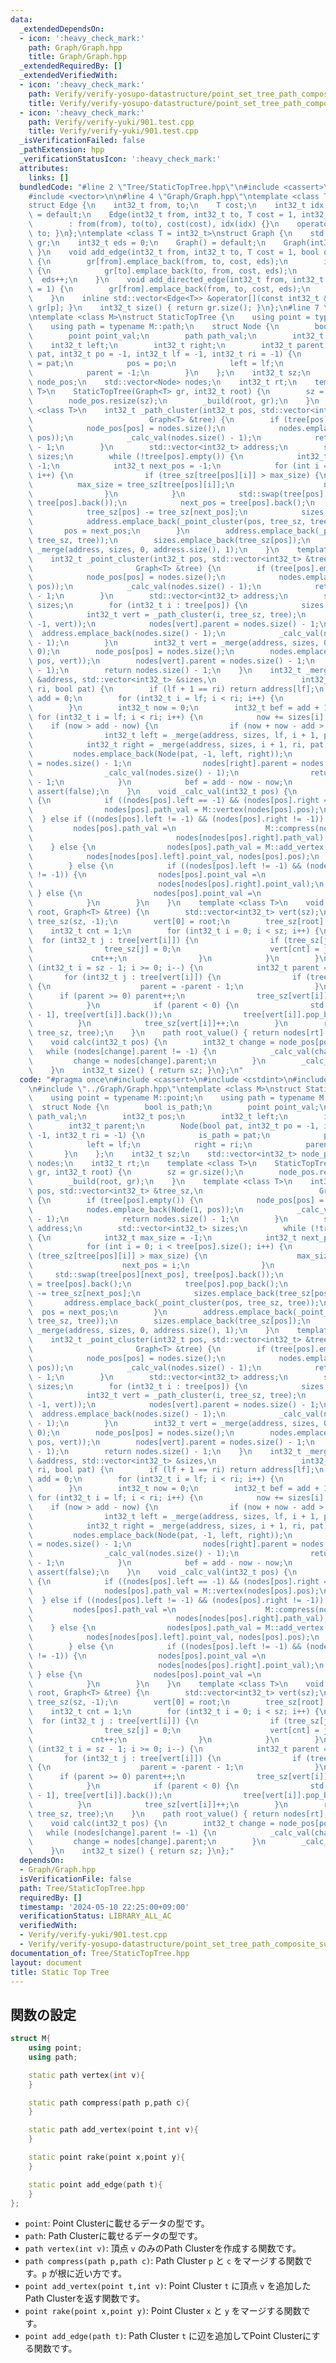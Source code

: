 ```yaml
---
data:
  _extendedDependsOn:
  - icon: ':heavy_check_mark:'
    path: Graph/Graph.hpp
    title: Graph/Graph.hpp
  _extendedRequiredBy: []
  _extendedVerifiedWith:
  - icon: ':heavy_check_mark:'
    path: Verify/verify-yosupo-datastructure/point_set_tree_path_composite_sum_fixed_root.test.cpp
    title: Verify/verify-yosupo-datastructure/point_set_tree_path_composite_sum_fixed_root.test.cpp
  - icon: ':heavy_check_mark:'
    path: Verify/verify-yuki/901.test.cpp
    title: Verify/verify-yuki/901.test.cpp
  _isVerificationFailed: false
  _pathExtension: hpp
  _verificationStatusIcon: ':heavy_check_mark:'
  attributes:
    links: []
  bundledCode: "#line 2 \"Tree/StaticTopTree.hpp\"\n#include <cassert>\n#include <cstdint>\n\
    #include <vector>\n\n#line 4 \"Graph/Graph.hpp\"\ntemplate <class T = int32_t>\n\
    struct Edge {\n    int32_t from, to;\n    T cost;\n    int32_t idx;\n    Edge()\
    \ = default;\n    Edge(int32_t from, int32_t to, T cost = 1, int32_t idx = -1)\n\
    \        : from(from), to(to), cost(cost), idx(idx) {}\n    operator int() { return\
    \ to; }\n};\ntemplate <class T = int32_t>\nstruct Graph {\n    std::vector<std::vector<Edge<T>>>\
    \ gr;\n    int32_t eds = 0;\n    Graph() = default;\n    Graph(int32_t n) { gr.resize(n);\
    \ }\n    void add_edge(int32_t from, int32_t to, T cost = 1, bool directed = false)\
    \ {\n        gr[from].emplace_back(from, to, cost, eds);\n        if (!directed)\
    \ {\n            gr[to].emplace_back(to, from, cost, eds);\n        }\n      \
    \  eds++;\n    }\n    void add_directed_edge(int32_t from, int32_t to, T cost\
    \ = 1) {\n        gr[from].emplace_back(from, to, cost, eds);\n        eds++;\n\
    \    }\n    inline std::vector<Edge<T>> &operator[](const int32_t &p) { return\
    \ gr[p]; }\n    int32_t size() { return gr.size(); }\n};\n#line 7 \"Tree/StaticTopTree.hpp\"\
    \ntemplate <class M>\nstruct StaticTopTree {\n    using point = typename M::point;\n\
    \    using path = typename M::path;\n    struct Node {\n        bool is_path;\n\
    \        point point_val;\n        path path_val;\n        int32_t pos;\n    \
    \    int32_t left;\n        int32_t right;\n        int32_t parent;\n        Node(bool\
    \ pat, int32_t po = -1, int32_t lf = -1, int32_t ri = -1) {\n            is_path\
    \ = pat;\n            pos = po;\n            left = lf;\n            right = ri;\n\
    \            parent = -1;\n        }\n    };\n    int32_t sz;\n    std::vector<int32_t>\
    \ node_pos;\n    std::vector<Node> nodes;\n    int32_t rt;\n    template <class\
    \ T>\n    StaticTopTree(Graph<T> gr, int32_t root) {\n        sz = gr.size();\n\
    \        node_pos.resize(sz);\n        _build(root, gr);\n    }\n    template\
    \ <class T>\n    int32_t _path_cluster(int32_t pos, std::vector<int32_t> &tree_sz,\n\
    \                          Graph<T> &tree) {\n        if (tree[pos].empty()) {\n\
    \            node_pos[pos] = nodes.size();\n            nodes.emplace_back(Node(1,\
    \ pos));\n            _calc_val(nodes.size() - 1);\n            return nodes.size()\
    \ - 1;\n        }\n        std::vector<int32_t> address;\n        std::vector<int32_t>\
    \ sizes;\n        while (!tree[pos].empty()) {\n            int32_t max_size =\
    \ -1;\n            int32_t next_pos = -1;\n            for (int i = 0; i < tree[pos].size();\
    \ i++) {\n                if (tree_sz[tree[pos][i]] > max_size) {\n          \
    \          max_size = tree_sz[tree[pos][i]];\n                    next_pos = i;\n\
    \                }\n            }\n            std::swap(tree[pos][next_pos],\
    \ tree[pos].back());\n            next_pos = tree[pos].back();\n            tree[pos].pop_back();\n\
    \            tree_sz[pos] -= tree_sz[next_pos];\n            sizes.emplace_back(tree_sz[pos]);\n\
    \            address.emplace_back(_point_cluster(pos, tree_sz, tree));\n     \
    \       pos = next_pos;\n        }\n        address.emplace_back(_point_cluster(pos,\
    \ tree_sz, tree));\n        sizes.emplace_back(tree_sz[pos]);\n        return\
    \ _merge(address, sizes, 0, address.size(), 1);\n    }\n    template <class T>\n\
    \    int32_t _point_cluster(int32_t pos, std::vector<int32_t> &tree_sz,\n    \
    \                       Graph<T> &tree) {\n        if (tree[pos].empty()) {\n\
    \            node_pos[pos] = nodes.size();\n            nodes.emplace_back(Node(1,\
    \ pos));\n            _calc_val(nodes.size() - 1);\n            return nodes.size()\
    \ - 1;\n        }\n        std::vector<int32_t> address;\n        std::vector<int32_t>\
    \ sizes;\n        for (int32_t i : tree[pos]) {\n            sizes.emplace_back(tree_sz[i]);\n\
    \            int32_t vert = _path_cluster(i, tree_sz, tree);\n            nodes.emplace_back(Node(0,\
    \ -1, vert));\n            nodes[vert].parent = nodes.size() - 1;\n          \
    \  address.emplace_back(nodes.size() - 1);\n            _calc_val(nodes.size()\
    \ - 1);\n        }\n        int32_t vert = _merge(address, sizes, 0, address.size(),\
    \ 0);\n        node_pos[pos] = nodes.size();\n        nodes.emplace_back(Node(1,\
    \ pos, vert));\n        nodes[vert].parent = nodes.size() - 1;\n        _calc_val(nodes.size()\
    \ - 1);\n        return nodes.size() - 1;\n    }\n    int32_t _merge(std::vector<int32_t>\
    \ &address, std::vector<int32_t> &sizes,\n                   int32_t lf, int32_t\
    \ ri, bool pat) {\n        if (lf + 1 == ri) return address[lf];\n        int32_t\
    \ add = 0;\n        for (int32_t i = lf; i < ri; i++) {\n            add += sizes[i];\n\
    \        }\n        int32_t now = 0;\n        int32_t bef = add + 1;\n       \
    \ for (int32_t i = lf; i < ri; i++) {\n            now += sizes[i];\n        \
    \    if (now > add - now) {\n                if (now + now - add > bef) i--;\n\
    \                int32_t left = _merge(address, sizes, lf, i + 1, pat);\n    \
    \            int32_t right = _merge(address, sizes, i + 1, ri, pat);\n       \
    \         nodes.emplace_back(Node(pat, -1, left, right));\n                nodes[left].parent\
    \ = nodes.size() - 1;\n                nodes[right].parent = nodes.size() - 1;\n\
    \                _calc_val(nodes.size() - 1);\n                return nodes.size()\
    \ - 1;\n            }\n            bef = add - now - now;\n        }\n       \
    \ assert(false);\n    }\n    void _calc_val(int32_t pos) {\n        if (nodes[pos].is_path)\
    \ {\n            if ((nodes[pos].left == -1) && (nodes[pos].right == -1)) {\n\
    \                nodes[pos].path_val = M::vertex(nodes[pos].pos);\n          \
    \  } else if ((nodes[pos].left != -1) && (nodes[pos].right != -1)) {\n       \
    \         nodes[pos].path_val =\n                    M::compress(nodes[nodes[pos].left].path_val,\n\
    \                                nodes[nodes[pos].right].path_val);\n        \
    \    } else {\n                nodes[pos].path_val = M::add_vertex(\n        \
    \            nodes[nodes[pos].left].point_val, nodes[pos].pos);\n            }\n\
    \        } else {\n            if ((nodes[pos].left != -1) && (nodes[pos].right\
    \ != -1)) {\n                nodes[pos].point_val =\n                    M::rake(nodes[nodes[pos].left].point_val,\n\
    \                            nodes[nodes[pos].right].point_val);\n           \
    \ } else {\n                nodes[pos].point_val =\n                    M::add_edge(nodes[nodes[pos].left].path_val);\n\
    \            }\n        }\n    }\n    template <class T>\n    void _build(int32_t\
    \ root, Graph<T> &tree) {\n        std::vector<int32_t> vert(sz);\n        std::vector<int32_t>\
    \ tree_sz(sz, -1);\n        vert[0] = root;\n        tree_sz[root] = 0;\n    \
    \    int32_t cnt = 1;\n        for (int32_t i = 0; i < sz; i++) {\n          \
    \  for (int32_t j : tree[vert[i]]) {\n                if (tree_sz[j]) {\n    \
    \                tree_sz[j] = 0;\n                    vert[cnt] = j;\n       \
    \             cnt++;\n                }\n            }\n        }\n        for\
    \ (int32_t i = sz - 1; i >= 0; i--) {\n            int32_t parent = 0;\n     \
    \       for (int32_t j : tree[vert[i]]) {\n                if (tree_sz[j] == 0)\
    \ {\n                    parent = -parent - 1;\n                }\n          \
    \      if (parent >= 0) parent++;\n                tree_sz[vert[i]] += tree_sz[j];\n\
    \            }\n            if (parent < 0) {\n                std::swap(tree[vert[i]][-parent\
    \ - 1], tree[vert[i]].back());\n                tree[vert[i]].pop_back();\n  \
    \          }\n            tree_sz[vert[i]]++;\n        }\n        rt = _path_cluster(root,\
    \ tree_sz, tree);\n    }\n    path root_value() { return nodes[rt].path_val; }\n\
    \    void calc(int32_t pos) {\n        int32_t change = node_pos[pos];\n     \
    \   while (nodes[change].parent != -1) {\n            _calc_val(change);\n   \
    \         change = nodes[change].parent;\n        }\n        _calc_val(change);\n\
    \    }\n    int32_t size() { return sz; }\n};\n"
  code: "#pragma once\n#include <cassert>\n#include <cstdint>\n#include <vector>\n\
    \n#include \"../Graph/Graph.hpp\"\ntemplate <class M>\nstruct StaticTopTree {\n\
    \    using point = typename M::point;\n    using path = typename M::path;\n  \
    \  struct Node {\n        bool is_path;\n        point point_val;\n        path\
    \ path_val;\n        int32_t pos;\n        int32_t left;\n        int32_t right;\n\
    \        int32_t parent;\n        Node(bool pat, int32_t po = -1, int32_t lf =\
    \ -1, int32_t ri = -1) {\n            is_path = pat;\n            pos = po;\n\
    \            left = lf;\n            right = ri;\n            parent = -1;\n \
    \       }\n    };\n    int32_t sz;\n    std::vector<int32_t> node_pos;\n    std::vector<Node>\
    \ nodes;\n    int32_t rt;\n    template <class T>\n    StaticTopTree(Graph<T>\
    \ gr, int32_t root) {\n        sz = gr.size();\n        node_pos.resize(sz);\n\
    \        _build(root, gr);\n    }\n    template <class T>\n    int32_t _path_cluster(int32_t\
    \ pos, std::vector<int32_t> &tree_sz,\n                          Graph<T> &tree)\
    \ {\n        if (tree[pos].empty()) {\n            node_pos[pos] = nodes.size();\n\
    \            nodes.emplace_back(Node(1, pos));\n            _calc_val(nodes.size()\
    \ - 1);\n            return nodes.size() - 1;\n        }\n        std::vector<int32_t>\
    \ address;\n        std::vector<int32_t> sizes;\n        while (!tree[pos].empty())\
    \ {\n            int32_t max_size = -1;\n            int32_t next_pos = -1;\n\
    \            for (int i = 0; i < tree[pos].size(); i++) {\n                if\
    \ (tree_sz[tree[pos][i]] > max_size) {\n                    max_size = tree_sz[tree[pos][i]];\n\
    \                    next_pos = i;\n                }\n            }\n       \
    \     std::swap(tree[pos][next_pos], tree[pos].back());\n            next_pos\
    \ = tree[pos].back();\n            tree[pos].pop_back();\n            tree_sz[pos]\
    \ -= tree_sz[next_pos];\n            sizes.emplace_back(tree_sz[pos]);\n     \
    \       address.emplace_back(_point_cluster(pos, tree_sz, tree));\n          \
    \  pos = next_pos;\n        }\n        address.emplace_back(_point_cluster(pos,\
    \ tree_sz, tree));\n        sizes.emplace_back(tree_sz[pos]);\n        return\
    \ _merge(address, sizes, 0, address.size(), 1);\n    }\n    template <class T>\n\
    \    int32_t _point_cluster(int32_t pos, std::vector<int32_t> &tree_sz,\n    \
    \                       Graph<T> &tree) {\n        if (tree[pos].empty()) {\n\
    \            node_pos[pos] = nodes.size();\n            nodes.emplace_back(Node(1,\
    \ pos));\n            _calc_val(nodes.size() - 1);\n            return nodes.size()\
    \ - 1;\n        }\n        std::vector<int32_t> address;\n        std::vector<int32_t>\
    \ sizes;\n        for (int32_t i : tree[pos]) {\n            sizes.emplace_back(tree_sz[i]);\n\
    \            int32_t vert = _path_cluster(i, tree_sz, tree);\n            nodes.emplace_back(Node(0,\
    \ -1, vert));\n            nodes[vert].parent = nodes.size() - 1;\n          \
    \  address.emplace_back(nodes.size() - 1);\n            _calc_val(nodes.size()\
    \ - 1);\n        }\n        int32_t vert = _merge(address, sizes, 0, address.size(),\
    \ 0);\n        node_pos[pos] = nodes.size();\n        nodes.emplace_back(Node(1,\
    \ pos, vert));\n        nodes[vert].parent = nodes.size() - 1;\n        _calc_val(nodes.size()\
    \ - 1);\n        return nodes.size() - 1;\n    }\n    int32_t _merge(std::vector<int32_t>\
    \ &address, std::vector<int32_t> &sizes,\n                   int32_t lf, int32_t\
    \ ri, bool pat) {\n        if (lf + 1 == ri) return address[lf];\n        int32_t\
    \ add = 0;\n        for (int32_t i = lf; i < ri; i++) {\n            add += sizes[i];\n\
    \        }\n        int32_t now = 0;\n        int32_t bef = add + 1;\n       \
    \ for (int32_t i = lf; i < ri; i++) {\n            now += sizes[i];\n        \
    \    if (now > add - now) {\n                if (now + now - add > bef) i--;\n\
    \                int32_t left = _merge(address, sizes, lf, i + 1, pat);\n    \
    \            int32_t right = _merge(address, sizes, i + 1, ri, pat);\n       \
    \         nodes.emplace_back(Node(pat, -1, left, right));\n                nodes[left].parent\
    \ = nodes.size() - 1;\n                nodes[right].parent = nodes.size() - 1;\n\
    \                _calc_val(nodes.size() - 1);\n                return nodes.size()\
    \ - 1;\n            }\n            bef = add - now - now;\n        }\n       \
    \ assert(false);\n    }\n    void _calc_val(int32_t pos) {\n        if (nodes[pos].is_path)\
    \ {\n            if ((nodes[pos].left == -1) && (nodes[pos].right == -1)) {\n\
    \                nodes[pos].path_val = M::vertex(nodes[pos].pos);\n          \
    \  } else if ((nodes[pos].left != -1) && (nodes[pos].right != -1)) {\n       \
    \         nodes[pos].path_val =\n                    M::compress(nodes[nodes[pos].left].path_val,\n\
    \                                nodes[nodes[pos].right].path_val);\n        \
    \    } else {\n                nodes[pos].path_val = M::add_vertex(\n        \
    \            nodes[nodes[pos].left].point_val, nodes[pos].pos);\n            }\n\
    \        } else {\n            if ((nodes[pos].left != -1) && (nodes[pos].right\
    \ != -1)) {\n                nodes[pos].point_val =\n                    M::rake(nodes[nodes[pos].left].point_val,\n\
    \                            nodes[nodes[pos].right].point_val);\n           \
    \ } else {\n                nodes[pos].point_val =\n                    M::add_edge(nodes[nodes[pos].left].path_val);\n\
    \            }\n        }\n    }\n    template <class T>\n    void _build(int32_t\
    \ root, Graph<T> &tree) {\n        std::vector<int32_t> vert(sz);\n        std::vector<int32_t>\
    \ tree_sz(sz, -1);\n        vert[0] = root;\n        tree_sz[root] = 0;\n    \
    \    int32_t cnt = 1;\n        for (int32_t i = 0; i < sz; i++) {\n          \
    \  for (int32_t j : tree[vert[i]]) {\n                if (tree_sz[j]) {\n    \
    \                tree_sz[j] = 0;\n                    vert[cnt] = j;\n       \
    \             cnt++;\n                }\n            }\n        }\n        for\
    \ (int32_t i = sz - 1; i >= 0; i--) {\n            int32_t parent = 0;\n     \
    \       for (int32_t j : tree[vert[i]]) {\n                if (tree_sz[j] == 0)\
    \ {\n                    parent = -parent - 1;\n                }\n          \
    \      if (parent >= 0) parent++;\n                tree_sz[vert[i]] += tree_sz[j];\n\
    \            }\n            if (parent < 0) {\n                std::swap(tree[vert[i]][-parent\
    \ - 1], tree[vert[i]].back());\n                tree[vert[i]].pop_back();\n  \
    \          }\n            tree_sz[vert[i]]++;\n        }\n        rt = _path_cluster(root,\
    \ tree_sz, tree);\n    }\n    path root_value() { return nodes[rt].path_val; }\n\
    \    void calc(int32_t pos) {\n        int32_t change = node_pos[pos];\n     \
    \   while (nodes[change].parent != -1) {\n            _calc_val(change);\n   \
    \         change = nodes[change].parent;\n        }\n        _calc_val(change);\n\
    \    }\n    int32_t size() { return sz; }\n};"
  dependsOn:
  - Graph/Graph.hpp
  isVerificationFile: false
  path: Tree/StaticTopTree.hpp
  requiredBy: []
  timestamp: '2024-05-10 22:25:00+09:00'
  verificationStatus: LIBRARY_ALL_AC
  verifiedWith:
  - Verify/verify-yuki/901.test.cpp
  - Verify/verify-yosupo-datastructure/point_set_tree_path_composite_sum_fixed_root.test.cpp
documentation_of: Tree/StaticTopTree.hpp
layout: document
title: Static Top Tree
---
```


## 関数の設定
```cpp
struct M{
    using point;
    using path;

    static path vertex(int v){
    }

    static path compress(path p,path c){
    }

    static path add_vertex(point t,int v){
    }

    static point rake(point x,point y){
    }

    static point add_edge(path t){
    }
};
```
* `point`: Point Clusterに載せるデータの型です。
* `path`: Path Clusterに載せるデータの型です。
* `path vertex(int v)`: 頂点 `v` のみのPath Clusterを作成する関数です。
* `path compress(path p,path c)`: Path Cluster `p` と `c` をマージする関数です。`p` が根に近い方です。
* `point add_vertex(point t,int v)`: Point Cluster `t` に頂点 `v` を追加したPath Clusterを返す関数です。
* `point rake(point x,point y)`: Point Cluster `x` と `y` をマージする関数です。
* `point add_edge(path t)`: Path Cluster `t` に辺を追加してPoint Clusterにする関数です。